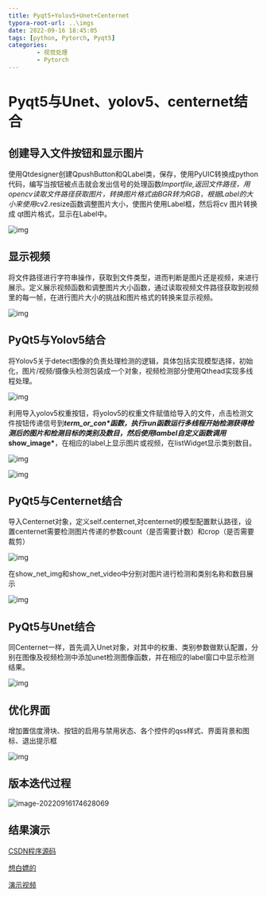 ```yaml
---
title: Pyqt5+Yolov5+Unet+Centernet
typora-root-url: ..\imgs
date: 2022-09-16 18:45:05
tags: [python, Pytorch, Pyqt5]
categories: 
        - 视觉处理
        - Pytorch
---
```


# Pyqt5与Unet、yolov5、centernet结合

## 创建导入文件按钮和显示图片

使用Qtdesigner创建QpushButton和QLabel类，保存，使用PyUIC转换成python代码，编写当按钮被点击就会发出信号的处理函数*Importfile,返回文件路径，用opencv读取文件路径获取图片，转换图片格式由BGR转为RGB，根据Label的大小来使用*cv2.resize函数调整图片大小，使图片使用Label框，然后将cv 图片转换成 qt图片格式，显示在Label中。

  ![img](https://ghigher-picture-bed.oss-cn-qingdao.aliyuncs.com/img/clip_image002.jpg)  

 

## 显示视频

将文件路径进行字符串操作，获取到文件类型，进而判断是图片还是视频，来进行展示。定义展示视频函数和调整图片大小函数，通过读取视频文件路径获取到视频里的每一帧，在进行图片大小的挑战和图片格式的转换来显示视频。

![img](https://ghigher-picture-bed.oss-cn-qingdao.aliyuncs.com/img/clip_image004.jpg)

## PyQt5与Yolov5结合

将Yolov5关于detect图像的负责处理检测的逻辑，具体包括实现模型选择，初始化，图片/视频/摄像头检测包装成一个对象，视频检测部分使用Qthead实现多线程处理。

![img](https://ghigher-picture-bed.oss-cn-qingdao.aliyuncs.com/img/clip_image006.jpg)

利用导入yolov5权重按钮，将yolov5的权重文件赋值给导入的文件，点击检测文件按钮传递信号到***term_or_con\***函数，执行run函数运行多线程开始检测获得检测后的图片和检测目标的类别及数目，然后使用lambel自定义函数调用***show_image\***，在相应的label上显示图片或视频，在listWidget显示类别数目。

![img](https://ghigher-picture-bed.oss-cn-qingdao.aliyuncs.com/img/clip_image008.jpg)

![img](https://ghigher-picture-bed.oss-cn-qingdao.aliyuncs.com/img/clip_image010.jpg)

## PyQt5与Centernet结合

导入Centernet对象，定义self.centernet,对centernet的模型配置默认路径，设置centernet需要检测图片传递的参数count（是否需要计数）和crop（是否需要裁剪）

![img](https://ghigher-picture-bed.oss-cn-qingdao.aliyuncs.com/img/clip_image012.jpg)

在show_net_img和show_net_video中分别对图片进行检测和类别名称和数目展示

![img](https://ghigher-picture-bed.oss-cn-qingdao.aliyuncs.com/img/clip_image014.jpg)

## PyQt5与Unet结合

同Centernet一样，首先调入Unet对象，对其中的权重、类别参数做默认配置，分别在图像及视频检测中添加unet检测图像函数，并在相应的label窗口中显示检测结果。

![img](https://ghigher-picture-bed.oss-cn-qingdao.aliyuncs.com/img/clip_image016.jpg)

## 优化界面

增加置信度滑块、按钮的启用与禁用状态、各个控件的qss样式、界面背景和图标、退出提示框

![img](https://ghigher-picture-bed.oss-cn-qingdao.aliyuncs.com/img/clip_image002.jpg)

## 版本迭代过程

![image-20220916174628069](https://ghigher-picture-bed.oss-cn-qingdao.aliyuncs.com/img/image-20220916174628069.png)

## 结果演示

[CSDN程序源码](https://download.csdn.net/download/weixin_51002159/86501298?spm=1001.2014.3001.5503)

[想白嫖的](https://github.com/GHigher12/Pyqt5_yolov5_unet_centernet)

[演示视频](https://www.bilibili.com/video/BV1oa41197r2?vd_source=b57e293dfa3402722a1522f3d1c08c97#reply130279227488)
